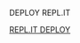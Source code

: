 DEPLOY REPL.IT

[REPL.IT DEPLOY](https://1a8f683e-177f-4d90-ab01-6bb3fb877b22-00-nln2hd65075s.sisko.replit.dev/)
